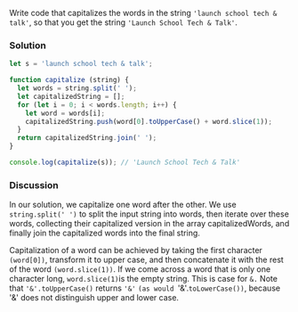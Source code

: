 Write code that capitalizes the words in the string `'launch school tech & talk'`, so that you get the string `'Launch School Tech & Talk'`.


### Solution
```JavaScript
let s = 'launch school tech & talk';

function capitalize (string) {
  let words = string.split(' ');
  let capitalizedString = [];
  for (let i = 0; i < words.length; i++) {
    let word = words[i];
    capitalizedString.push(word[0].toUpperCase() + word.slice(1)); 
  }                   
  return capitalizedString.join(' ');
}

console.log(capitalize(s)); // 'Launch School Tech & Talk'
```

### Discussion
In our solution, we capitalize one word after the other. We use `string.split(' ')` to split the input string into words, then iterate over these words, collecting their capitalized version in the array capitalizedWords, and finally join the capitalized words into the final string.

Capitalization of a word can be achieved by taking the first character `(word[0])`, transform it to upper case, and then concatenate it with the rest of the word `(word.slice(1))`. If we come across a word that is only one character long, `word.slice(1)`is the empty string. This is case for `&.` Note that `'&'.toUpperCase()` returns `'&'` `(as would `'&'.`toLowerCase())`, because '&' does not distinguish upper and lower case.